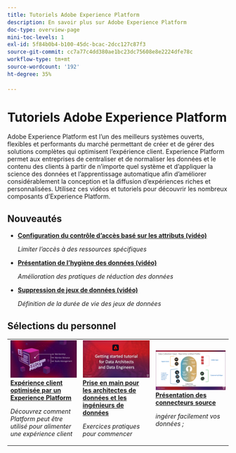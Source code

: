 ```yaml
---
title: Tutoriels Adobe Experience Platform
description: En savoir plus sur Adobe Experience Platform
doc-type: overview-page
mini-toc-levels: 1
exl-id: 5f84b0b4-b100-45dc-bcac-2dcc127c87f3
source-git-commit: cc7a77c4dd380ae1bc23dc75608e8e2224dfe78c
workflow-type: tm+mt
source-wordcount: '192'
ht-degree: 35%

---
```


# Tutoriels Adobe Experience Platform

Adobe Experience Platform est l’un des meilleurs systèmes ouverts, flexibles et performants du marché permettant de créer et de gérer des solutions complètes qui optimisent l’expérience client. Experience Platform permet aux entreprises de centraliser et de normaliser les données et le contenu des clients à partir de n’importe quel système et d’appliquer la science des données et l’apprentissage automatique afin d’améliorer considérablement la conception et la diffusion d’expériences riches et personnalisées. Utilisez ces vidéos et tutoriels pour découvrir les nombreux composants d’Experience Platform.


<div id="whats-new-section">

## Nouveautés

* **[Configuration du contrôle d’accès basé sur les attributs (vidéo)](admin/configure-attribute-based-access-control.md)**

   *Limiter l’accès à des ressources spécifiques*
* **[Présentation de l’hygiène des données (vidéo)](/help/platform/data-hygiene/overview.md)**

   *Amélioration des pratiques de réduction des données*
* **[Suppression de jeux de données (vidéo)](/help/platform/data-hygiene/delete-datasets.md)**

   *Définition de la durée de vie des jeux de données*

</div>

<div id="recs-overview-body-1"></div>
<div id="recs-overview-body-2"></div>
<div id="recs-overview-body-3"></div>
<div id="recs-overview-body-4"></div>
<div id="recs-overview-body-5"></div>
<div id="recs-overview-body-6"></div>

<div id="staff-picks-section">

## Sélections du personnel

<table style="margin-top: 0">
<tr>
  <td>
    <a href="intro-to-platform/a-customer-experience-powered-by-experience-platform.md">
      <img alt="Une expérience client optimisée par une vidéo Experience Platform" src="assets/thumb_A-Customer-Experience.jpg" />
    </a>
    <div>
      <a href="intro-to-platform/a-customer-experience-powered-by-experience-platform.md">
    <strong>Expérience client optimisée par un Experience Platform</strong>
    </a>
    </div>
    <p>
    <em>Découvrez comment Platform peut être utilisé pour alimenter une expérience client</em>
    <p>
  </td>
  <td>
    <a href="https://experienceleague.adobe.com/docs/platform-learn/getting-started-for-data-architects-and-data-engineers/overview.html">
      <img alt="image miniature du tutoriel "Prise en main pour les architectes de données et les ingénieurs de données"" src="assets/thumb_Getting_started.jpg" />
    </a>
    <div>
      <a href="https://experienceleague.adobe.com/docs/platform-learn/getting-started-for-data-architects-and-data-engineers/overview.html">
    <strong>Prise en main pour les architectes de données et les ingénieurs de données</strong>
    </a>
    </div>
    <p>
    <em>Exercices pratiques pour commencer</em>
    <p>
  </td>
  <td>
    <a href="sources/overview.md">
      <img alt="image miniature de la vidéo "Comprendre les connecteurs source"" src="assets/thumb_Sources.png" />
    </a>
    <div>
      <a href="sources/overview.md">
    <strong>Présentation des connecteurs source</strong>
    </a>
    </div>
    <p>
    <em>ingérer facilement vos données ;</em>
    <p>
  </td>
   <!--
   <td>
    <a href="data-ingestion/create-datasets-and-ingest-data.md">
      <img alt="thumbnail image for the 'Create Datasets and Ingest Data' video" src="assets/thumb_Create-Datasets-and-Ingest-Data.png" />
    </a>
    <div>
      <a href="data-ingestion/create-datasets-and-ingest-data.md">
    <strong>Create Datasets and Ingest Data</strong>
    </a>
    </div>
    <p>
    <em>Ingest your dataset.</em>
    <p>
  </td>
  <td>
    <a href="segments/create-segments.md">
      <img alt="thumbnail image for the 'Create Segments' video" src="assets/thumb_Create-Segments.png" />
    </a>
    <div>
      <a href="segments/create-segments.md">
    <strong>Create Segments</strong>
    </a>
    </div>
    <p>
    <em>Build segments based on your data.</em>
    <p>
  </td>-->
</tr>
</table>

</div>
